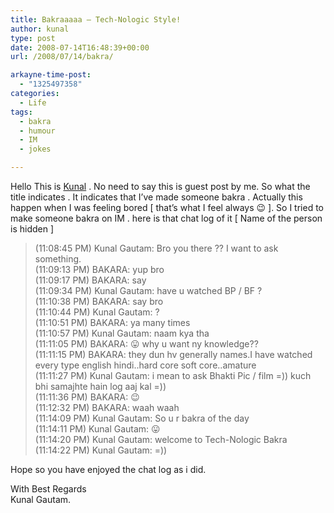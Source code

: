```yaml
---
title: Bakraaaaa – Tech-Nologic Style!
author: kunal
type: post
date: 2008-07-14T16:48:39+00:00
url: /2008/07/14/bakra/

arkayne-time-post:
  - "1325497358"
categories:
  - Life
tags:
  - bakra
  - humour
  - IM
  - jokes

---
```

Hello This is <a title="Tech No Logic Network" href="http://tech-nologic.info" target="_blank">Kunal</a> . No need to say this is guest post by me. So what the title indicates . It indicates that I&#8217;ve made someone bakra . Actually this happen when I was feeling bored [ that&#8217;s what I feel always 😉 ]. So I tried to make someone bakra on IM . here is that chat log of it [ Name of the person is hidden ]

> (11:08:45 PM) Kunal Gautam: Bro you there ?? I want to ask something.  
> (11:09:13 PM) BAKARA: yup bro  
> (11:09:17 PM) BAKARA: say  
> (11:09:34 PM) Kunal Gautam: have u watched BP / BF ?  
> (11:10:38 PM) BAKARA: say bro  
> (11:10:44 PM) Kunal Gautam: ?  
> (11:10:51 PM) BAKARA: ya many times  
> (11:10:57 PM) Kunal Gautam: naam kya tha  
> (11:11:05 PM) BAKARA: 😛 why u want ny knowledge??  
> (11:11:15 PM) BAKARA: they dun hv generally names.I have watched every type english hindi..hard core soft core..amature  
> (11:11:27 PM) Kunal Gautam: i mean to ask Bhakti Pic / film =)) kuch bhi samajhte hain log aaj kal =))  
> (11:11:36 PM) BAKARA: 😉  
> (11:12:32 PM) BAKARA: waah waah  
> (11:14:09 PM) Kunal Gautam: So u r bakra of the day  
> (11:14:11 PM) Kunal Gautam: 😛  
> (11:14:20 PM) Kunal Gautam: welcome to Tech-Nologic Bakra  
> (11:14:22 PM) Kunal Gautam: =))

Hope so you have enjoyed the chat log as i did.

With Best Regards  
Kunal Gautam.
